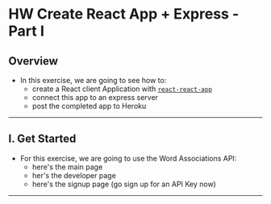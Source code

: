 # HW Create React App + Express - Part I


## Overview 

- In this exercise, we are going to see how to:
  - create a React client Application with [`react-react-app`]()
  - connect this app to an express server
  - post the completed app to Heroku

<hr>

## I. Get Started

- For this exercise, we are going to use the Word Associations API:
  - here's the main page
  - her's the developer page
  - here's the signup page (go sign up for an API Key now)

<hr>
